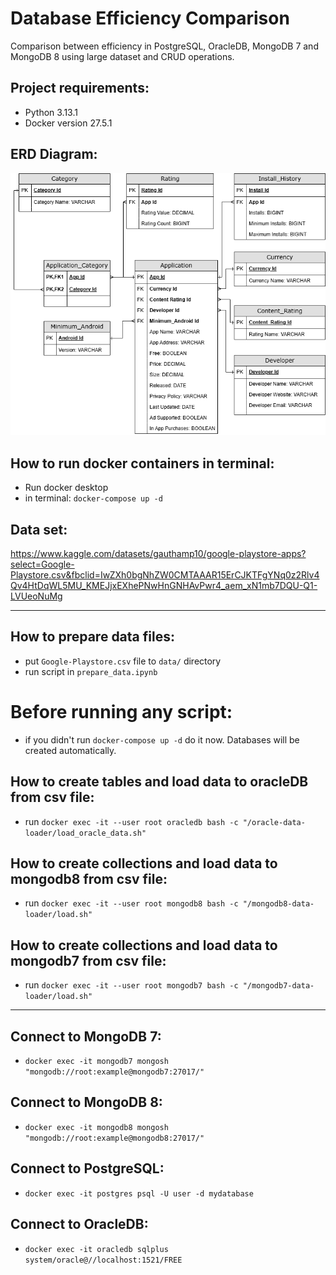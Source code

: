 # Database Efficiency Comparison
Comparison between efficiency in PostgreSQL, OracleDB, MongoDB 7 and MongoDB 8 using large dataset and CRUD operations.

## Project requirements:
- Python 3.13.1
- Docker version 27.5.1

## ERD Diagram:
![Alt text](ERD.png)

## How to run docker containers in terminal:
- Run docker desktop
- in terminal: ```docker-compose up -d```


## Data set:
https://www.kaggle.com/datasets/gauthamp10/google-playstore-apps?select=Google-Playstore.csv&fbclid=IwZXh0bgNhZW0CMTAAAR15ErCJKTFgYNq0z2Rlv4Qv4HtDqWL5MU_KMEJjxEXhePNwHnGNHAvPwr4_aem_xN1mb7DQU-Q1-LVUeoNuMg

---

## How to prepare data files:
- put ```Google-Playstore.csv``` file to ```data/``` directory
- run script in ```prepare_data.ipynb```

# Before running any script:
- if you didn't run ```docker-compose up -d``` do it now. Databases will be created automatically.

## How to create tables and load data to oracleDB from csv file:
- run ```docker exec -it --user root oracledb bash -c "/oracle-data-loader/load_oracle_data.sh"```

## How to create collections and load data to mongodb8 from csv file:
- run ```docker exec -it --user root mongodb8 bash -c "/mongodb8-data-loader/load.sh"```

## How to create collections and load data to mongodb7 from csv file:
- run ```docker exec -it --user root mongodb7 bash -c "/mongodb7-data-loader/load.sh"```

---

## Connect to MongoDB 7:
- ```docker exec -it mongodb7 mongosh "mongodb://root:example@mongodb7:27017/"```


## Connect to MongoDB 8:
- ```docker exec -it mongodb8 mongosh "mongodb://root:example@mongodb8:27017/"```


## Connect to PostgreSQL:
- ```docker exec -it postgres psql -U user -d mydatabase```

## Connect to OracleDB:
- ```docker exec -it oracledb sqlplus system/oracle@//localhost:1521/FREE```

